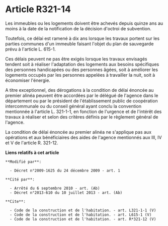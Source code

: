 # Article R321-14

Les immeubles ou les logements doivent être achevés depuis quinze ans au moins à la date de la notification de la décision
d'octroi de subvention. 

Toutefois, ce délai est ramené à dix ans lorsque les travaux portent sur les parties communes d'un immeuble faisant l'objet
du plan de sauvegarde prévu à l'article L. 615-1. 

Ces délais peuvent ne pas être exigés lorsque les travaux envisagés tendent soit à réaliser l'adaptation des logements aux
besoins spécifiques des personnes handicapées ou des personnes âgées, soit à améliorer les logements occupés par les
personnes appelées à travailler la nuit, soit à économiser l'énergie.

A titre exceptionnel, des dérogations à la condition de délai énoncée au premier alinéa peuvent être accordées par le délégué
de l'agence dans le département ou par le président de l'établissement public de coopération intercommunale ou du conseil
général ayant conclu la convention mentionnée à l'article L. 321-1-1, en fonction de l'urgence et de l'intérêt des travaux à
réaliser et selon des critères définis par le règlement général de l'agence. 

La condition de délai énoncée au premier alinéa ne s'applique pas aux opérations et aux bénéficiaires des aides de l'agence
mentionnés aux III, IV et V de l'article R. 321-12.

**Liens relatifs à cet article**

	**Modifié par**:

	  - Décret n°2009-1625 du 24 décembre 2009 - art. 1

	**Cité par**:

	  - Arrêté du 6 septembre 2010 - art. (Ab)
	  - Décret n°2013-610 du 10 juillet 2013 - art. (Ab)

	**Cite**:

	  - Code de la construction et de l'habitation. - art. L321-1-1 (V)
	  - Code de la construction et de l'habitation. - art. L615-1 (V)
	  - Code de la construction et de l'habitation. - art. R*321-12 (V)
